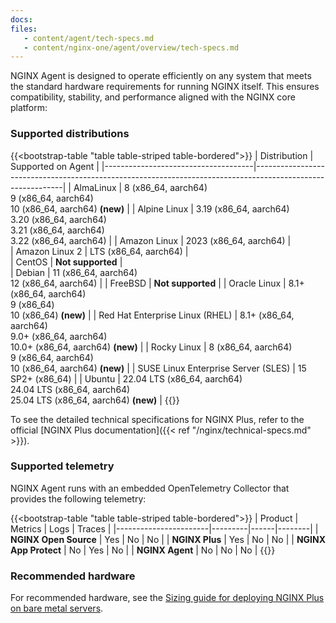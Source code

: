 ```yaml
---
docs:
files:
   - content/agent/tech-specs.md
   - content/nginx-one/agent/overview/tech-specs.md
---
```


NGINX Agent is designed to operate efficiently on any system that meets the standard
hardware requirements for running NGINX itself. This ensures compatibility, stability,
and performance aligned with the NGINX core platform:

### Supported distributions

{{<bootstrap-table "table table-striped table-bordered">}}
| Distribution                        | Supported on Agent                                                                                         |
|-------------------------------------|------------------------------------------------------------------------------------------------------------|
| AlmaLinux                           | 8 (x86_64, aarch64) <br> 9 (x86_64, aarch64) <br> 10 (x86_64, aarch64) **(new)**                           |
| Alpine Linux                        | 3.19 (x86_64, aarch64) <br> 3.20 (x86_64, aarch64) <br> 3.21 (x86_64, aarch64) <br> 3.22 (x86_64, aarch64) |
| Amazon Linux                        | 2023 (x86_64, aarch64)                                                                                     |                       
| Amazon Linux 2                      | LTS (x86_64, aarch64)                                                                                      |                       
| CentOS                              | **Not supported**                                                                                          |                     
| Debian                              | 11 (x86_64, aarch64) <br> 12 (x86_64, aarch64)                                                             |
| FreeBSD                             | **Not supported**                                                                                          |
| Oracle Linux                        | 8.1+ (x86_64, aarch64) <br> 9 (x86_64) <br> 10 (x86_64) **(new)**                                          |
| Red Hat Enterprise Linux (RHEL)     | 8.1+ (x86_64, aarch64) <br> 9.0+ (x86_64, aarch64) <br> 10.0+ (x86_64, aarch64) **(new)**                  |
| Rocky Linux                         | 8 (x86_64, aarch64) <br> 9 (x86_64, aarch64)    <br> 10 (x86_64, aarch64) **(new)**                        |
| SUSE Linux Enterprise Server (SLES) | 15 SP2+ (x86_64)                                                                                           |
| Ubuntu                              | 22.04 LTS (x86_64, aarch64) <br> 24.04 LTS (x86_64, aarch64) <br> 25.04 LTS (x86_64, aarch64) **(new)**    |
{{</bootstrap-table>}}

To see the detailed technical specifications for NGINX Plus, refer to the official
[NGINX Plus documentation]({{< ref "/nginx/technical-specs.md" >}}).

### Supported telemetry

NGINX Agent runs with an embedded OpenTelemetry Collector that provides the following telemetry:

{{<bootstrap-table "table table-striped table-bordered">}}
| Product               | Metrics | Logs | Traces |
|-----------------------|---------|------|--------|
| **NGINX Open Source** | Yes     | No   | No     |
| **NGINX Plus**        | Yes     | No   | No     |
| **NGINX App Protect** | No      | Yes  | No     |
| **NGINX Agent**       | No      | No   | No     |
{{</bootstrap-table>}}

### Recommended hardware

For recommended hardware, see the
[Sizing guide for deploying NGINX Plus on bare metal servers](https://www.f5.com/pdf/deployment-guide/Sizing-Guide-for-Deploying-NGINX-Plus-on-Bare-Metal-Servers-2019-11-09.pdf).